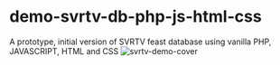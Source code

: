 # demo-svrtv-db-php-js-html-css
A prototype, initial version of SVRTV feast database using vanilla PHP, JAVASCRIPT, HTML and CSS
![svrtv-demo-cover](https://github.com/ue-an/demo-svrtv-db-php-js-html-css/assets/68469141/58dd8223-ec1d-41cf-8cc6-cf388c3331c5)
